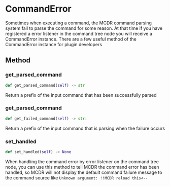 # CommandError

Sometimes when executing a command, the MCDR command parsing system fail to parse the command for some reason. At that time if you have registered a error listener in the command tree node you will receive a CommandError instance. There are a few useful method of the CommandError instance for plugin developers

## Method

### get_parsed_command

```python
def get_parsed_command(self) -> str
```

Return a prefix of the input command that has been successfully parsed

### get_parsed_command

```python
def get_failed_command(self) -> str:
```

Return a prefix of the input command that is parsing when the failure occurs

### set_handled

```python
def set_handled(self) -> None
```

When handling the command error by error listener on the command tree node, you can use this method to tell MCDR the command error has been handled, so MCDR will not display the default command failure message to the command source like `Unknown argument: !!MCDR reload this<--`
